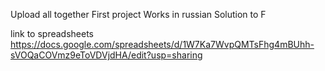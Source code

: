 Upload all together
First project
Works in russian
Solution to F

link to spreadsheets
https://docs.google.com/spreadsheets/d/1W7Ka7WvpQMTsFhg4mBUhh-sVOQaCOVmz9eToVDVjdHA/edit?usp=sharing
